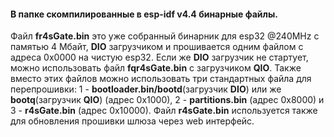 #### В папке скомпилированные  в esp-idf v4.4 бинарные файлы.</br> 
Файл **fr4sGate.bin** это уже собранный бинарник для esp32 @240MHz с памятью 4 Мбайт, **DIO** загрузчиком и прошивается одним файлом с адреса 0x0000 на чистую esp32. Если же **DIO** загрузчик не стартует, можно использовать файл **fqr4sGate.bin** с загрузчиком **QIO**. Также вместо этих файлов можно использовать три стандартных файла для перепрошивки: 1 - **bootloader.bin/bootd**(загрузчик **DIO**) или же **bootq**(загрузчик **QIO**) (адрес 0x1000), 2 - **partitions.bin** (адрес 0x8000) и 3 - **r4sGate.bin** (адрес 0x10000).  Файл **r4sGate.bin** используется также для обновления прошивки шлюза через web интерфейс.

